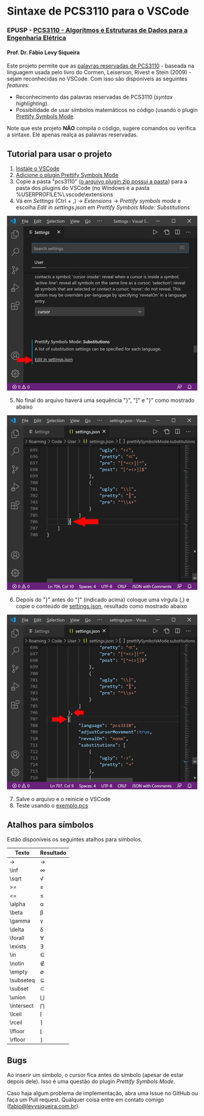 # Sintaxe de PCS3110 para o VSCode

### EPUSP - [PCS3110 - Algoritmos e Estruturas de Dados para a Engenharia Elétrica](https://uspdigital.usp.br/jupiterweb/obterDisciplina?sgldis=pcs3110)

#### Prof. Dr. Fábio Levy Siqueira

Este projeto permite que as [palavras reservadas de PCS3110](Pseudocodigo-v04.pdf) - baseada na linguagem usada pelo livro do Cormen, Leiserson, Rivest e Stein (2009) - sejam reconhecidas no VSCode. Com isso são disponíveis as seguintes *features*:

- Reconhecimento das palavras reservadas de PCS3110 (*syntax highlighting*).
- Possibilidade de usar símbolos matemáticos no código (usando o plugin [Prettify Symbols Mode](https://marketplace.visualstudio.com/items?itemName=siegebell.prettify-symbols-mode).

Note que este projeto **NÃO** compila o código, sugere comandos ou verifica a sintaxe. Ele apenas realça as palavras reservadas.

## Tutorial para usar o projeto
1. [Instale o VSCode](https://code.visualstudio.com/)
2. [Adicione o plugin Prettify Symbols Mode](https://marketplace.visualstudio.com/items?itemName=siegebell.prettify-symbols-mode)
3. Copie a pasta "pcs3110" ([o arquivo plugin.zip possui a pasta](plugin.zip)) para a pasta dos plugins do VSCode (no Windows é a pasta %USERPROFILE%\\.vscode\extensions
4. Vá em *Settings* (Ctrl + ,) -> *Extensions* -> *Prettify symbols mode* e escolha *Edit in settings.json* em *Prettify Symbols Mode: Substitutions*

![Editar settings.json](/images/plugin.png)

5. No final do arquivo haverá uma sequência "}", "]" e "}" como mostrado abaixo

![Local da edição](/images/local.png)

6. Depois do "}" antes do "]" (indicado acima) coloque uma vírgula (,) e copie o conteúdo de [settings.json](settings.json), resultado como mostrado abaixo

![Resultado da edição settings.json](/images/resultado.png)

7. Salve o arquivo e o reinicie o VSCode
8. Teste usando o [exemplo.pcs](/exemplo/exemplo.pcs)


## Atalhos para símbolos
Estão disponíveis os seguintes atalhos para símbolos.

Texto | Resultado
----------|----------
-> | →
\\inf | ∞
\\sqrt | √
\>= | ≥
<= | ≤
\\alpha | α
\\beta | β
\\gamma | γ
\\delta | δ
\\forall | ∀
\\exists | ∃
\\in | ∈
\\notin | ∉
\\empty | ∅
\\subseteq | ⊆
\\subset | ⊂
\\union | ⋃
\\intersect | ⋂
\\lceil | ⌈
\\rceil | ⌉
\\lfloor | ⌊
\\rfloor | ⌋

## Bugs
Ao inserir um símbolo, o cursor fica antes do símbolo (apesar de estar depois dele). Isso é uma questão do plugin *Prettify Symbols Mode*.

Caso haja algum problema de implementação, abra uma Issue no GitHub ou faça um Pull request. Qualquer coisa entre em contato comigo (fabio@levysiqueira.com.br).
